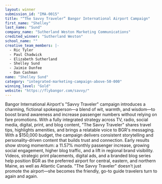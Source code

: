 ```yaml
---
layout: winner
submission_id: "IMA-0015"
title: "“The Savvy Traveler” Bangor International Airport Campaign"
first_name: "Shelley"
last_name: "Sund"
company_name: "Sutherland Weston Marketing Communications"
credited_winner: "Sutherland Weston"
school_name: ""
creative_team_members: |-
  - Ric Tyler
  - Paul Chadwick
  - Elizabeth Sutherland
  - Shelley Sund
  - Jaimie Dunfee
  - Dan Cashman
name: "Shelley Sund"
category: "integrated-marketing-campaign-above-50-000"
winning_level: "Gold"
website: "https://flybangor.com/savvy/"
---
```


Bangor International Airport's "Savvy Traveler" campaign introduces a charming, fictional spokesperson—a blend of wit, warmth, and wisdom—to boost brand awareness and increase passenger numbers without relying on fare promotions. With a fully integrated strategy across TV, radio, social media, digital, print, and blog content, "The Savvy Traveler" shares travel tips, highlights amenities, and brings a relatable voice to BGR's messaging. With a $150,000 budget, the campaign delivers consistent storytelling and personality-driven content that builds trust and connection. Early results show strong momentum: a 11.57% monthly passenger increase, growing social engagement, higher blog traffic, and a lift in regional brand visibility. Videos, strategic print placements, digital ads, and a branded blog series help position BGR as the preferred airport for central, eastern, and northern Maine, as well as Atlantic Canada. "The Savvy Traveler" doesn't just promote the airport—she becomes the friendly, go-to guide travelers turn to again and again.
